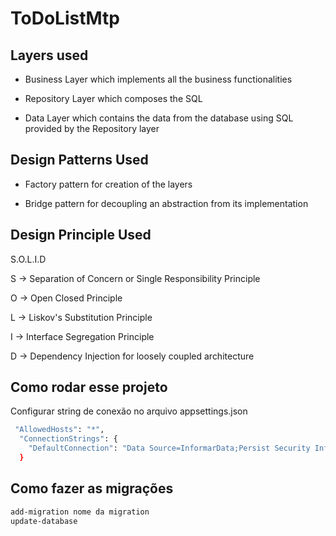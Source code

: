 # ToDoListMtp


## Layers used


- Business Layer which implements all the business functionalities

- Repository Layer which composes the SQL 

- Data Layer which contains the data from the database using SQL provided by the
  Repository layer


## Design Patterns Used


- Factory pattern for creation of the layers

- Bridge pattern for decoupling an abstraction from its implementation

## Design Principle Used

S.O.L.I.D 

S -> Separation of Concern or Single Responsibility Principle

O -> Open Closed Principle

L -> Liskov's Substitution Principle

I -> Interface Segregation Principle

D -> Dependency Injection for loosely coupled architecture


## Como rodar esse projeto

Configurar string de conexão no arquivo appsettings.json
```sh
 "AllowedHosts": "*",
  "ConnectionStrings": {
    "DefaultConnection": "Data Source=InformarData;Persist Security Info=True;User ID=Informar use; Initial Catalog= NomdeDB; Password=Informar senha"
  }

```
## Como fazer as migrações

```sh
add-migration nome da migration
update-database
```
